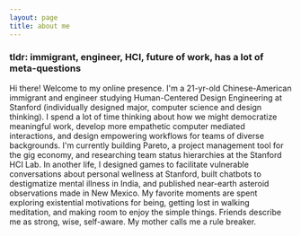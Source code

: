 ```yaml
---
layout: page
title: about me
---
```


### tldr: immigrant, engineer, HCI, future of work, has a lot of meta-questions

Hi there! Welcome to my online presence. I'm a 21-yr-old Chinese-American immigrant and engineer studying Human-Centered Design Engineering at Stanford (individually designed major, computer science and design thinking). I spend a lot of time thinking about how we might democratize meaningful work, develop more empathetic computer mediated interactions, and design empowering workflows for teams of diverse backgrounds. I'm currently building Pareto, a project management tool for the gig economy, and researching team status hierarchies at the Stanford HCI Lab. In another life, I designed games to facilitate vulnerable conversations about personal wellness at Stanford, built chatbots to destigmatize mental illness in India, and published near-earth asteroid observations made in New Mexico. My favorite moments are spent exploring existential motivations for being, getting lost in walking meditation, and making room to enjoy the simple things. Friends describe me as strong, wise, self-aware. My mother calls me a rule breaker.
